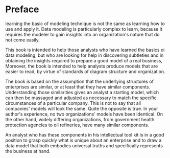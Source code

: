 # Preface

learning the basic of modeling technique is not the same as learning how to use and apply it. Data modeling is particularly complex to learn, because it requires the modeler to gain insights into an organization's nature that do not come easily.

This book is intended to help those analysts who have learned the basics oi data modeling, but who are looking for help in discovering  subtleties and in obtaining the insights required to prepare a good model of a real business, Moreover, the book is intended to help analysts produce models that are easier to read, by virtue of standards of diagram structure and organization.

The book is based on the assumption that the underlying structures of enterprises are similar, or at least that they have similar components. Understanding those similarities gives an analyst a starting model, which can then be massaged and adjusted as necessary to match the specific circumstances of a particular company. This is not to say that all companies' models will look the same. Quite the opposite is true. In your author's experience, no two organizations' models have been identical. On the other hand, widely differing organizations, from government health protection agencies to oil refineries, have many similar components.

An analyst who has these components in his intellectual tool kit is in a good position to grasp quickly what is unique about an enterprise and to draw a data model that both embodies universal truths and specifically represents the business at hand.

